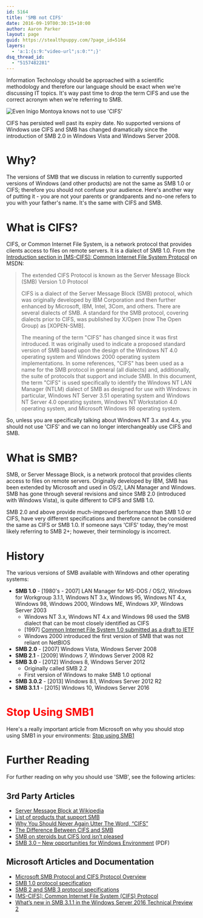 ```yaml
---
id: 5164
title: 'SMB not CIFS'
date: 2016-09-19T00:30:15+10:00
author: Aaron Parker
layout: page
guid: https://stealthpuppy.com/?page_id=5164
layers:
  - 'a:1:{s:9:"video-url";s:0:"";}'
dsq_thread_id:
  - "5157482281"
---
```

Information Technology should be approached with a scientific methodology and therefore our language should be exact when we're discussing IT topics. It's way past time to drop the term CIFS and use the correct acronym when we're referring to SMB.

![Even Inigo Montoya knows not to use 'CIFS'](https://stealthpuppy.com/wp-content/uploads/2016/09/CIFS-Word.png)

CIFS has persisted well past its expiry date. No supported versions of Windows use CIFS and SMB has changed dramatically since the introduction of SMB 2.0 in Windows Vista and Windows Server 2008.

# Why?

The versions of SMB that we discuss in relation to currently supported versions of Windows (and other products) are not the same as SMB 1.0 or CIFS; therefore you should not confuse your audience. Here's another way of putting it - you are not your parents or grandparents and no-one refers to you with your father's name. It's the same with CIFS and SMB.

# What is CIFS?

CIFS, or Common Internet File System, is a network protocol that provides clients access to files on remote servers. It is a dialect of SMB 1.0. From the [Introduction section in [MS-CIFS]: Common Internet File System Protocol](https://msdn.microsoft.com/en-us/library/ee441901.aspx) on MSDN:

> The extended CIFS Protocol is known as the Server Message Block (SMB) Version 1.0 Protocol
> 
> CIFS is a dialect of the Server Message Block (SMB) protocol, which was originally developed by IBM Corporation and then further enhanced by Microsoft, IBM, Intel, 3Com, and others. There are several dialects of SMB. A standard for the SMB protocol, covering dialects prior to CIFS, was published by X/Open (now The Open Group) as [XOPEN-SMB].
> 
> The meaning of the term "CIFS" has changed since it was first introduced. It was originally used to indicate a proposed standard version of SMB based upon the design of the Windows NT 4.0 operating system and Windows 2000 operating system implementations. In some references, "CIFS" has been used as a name for the SMB protocol in general (all dialects) and, additionally, the suite of protocols that support and include SMB. In this document, the term "CIFS" is used specifically to identify the Windows NT LAN Manager (NTLM) dialect of SMB as designed for use with Windows: in particular, Windows NT Server 3.51 operating system and Windows NT Server 4.0 operating system, Windows NT Workstation 4.0 operating system, and Microsoft Windows 98 operating system.

So, unless you are specifically talking about Windows NT 3.x and 4.x, you should not use 'CIFS' and we can no longer interchangeably use CIFS and SMB.

# What is SMB?

SMB, or Server Message Block, is a network protocol that provides clients access to files on remote servers. Originally developed by IBM, SMB has been extended by Microsoft and used in OS/2, LAN Manager and Windows. SMB has gone through several revisions and since SMB 2.0 (introduced with Windows Vista), is quite different to CIFS and SMB 1.0.

SMB 2.0 and above provide much-improved performance than SMB 1.0 or CIFS, have very different specifications and therefore cannot be considered the same as CIFS or SMB 1.0. If someone says 'CIFS' today, they're most likely referring to SMB 2+; however, their terminology is incorrect.

# History

The various versions of SMB available with Windows and other operating systems:

  * **SMB 1.0** - [1980's - 2007] LAN Manager for MS-DOS / OS/2, Windows for Workgroup 3.1.1, Windows NT 3.x, Windows 95, Windows NT 4.x, Windows 98, Windows 2000, Windows ME, Windows XP, Windows Server 2003 
      * Windows NT 3.x, Windows NT 4.x and Windows 98 used the SMB dialect that can be most closely identified as CIFS
      * [1997] [Common Internet File System 1.0 submitted as a draft to IETF](https://tools.ietf.org/html/draft-leach-cifs-v1-spec-01)
      * Windows 2000 introduced the first version of SMB that was not reliant on NetBIOS
  * **SMB 2.0** - [2007] Windows Vista, Windows Server 2008
  * **SMB 2.1** - [2009] Windows 7, Windows Server 2008 R2
  * **SMB 3.0** - [2012] Windows 8, Windows Server 2012 
      * Originally called SMB 2.2
      * First version of Windows to make SMB 1.0 optional
  * **SMB 3.0.2** - [2013] Windows 8.1, Windows Server 2012 R2
  * **SMB 3.1.1** - [2015] Windows 10, Windows Server 2016

# <span style="color: #ff0000;">Stop Using SMB1</span>

Here's a really important article from Microsoft on why you should stop using SMB1 in your environments: [Stop using SMB1](https://blogs.technet.microsoft.com/filecab/2016/09/16/stop-using-smb1/)

# Further Reading

For further reading on why you should use 'SMB', see the following articles:

## 3rd Party Articles

  * [Server Message Block at Wikipedia](http://en.wikipedia.org/wiki/Server_Message_Block)
  * [List of products that support SMB](http://en.wikipedia.org/wiki/List_of_products_that_support_SMB)
  * [Why You Should Never Again Utter The Word, “CIFS”](http://blog.fosketts.net/2012/02/16/cifs-smb/)
  * [The Difference Between CIFS and SMB](http://blog.varonis.com/the-difference-between-cifs-and-smb/)
  * [SMB on steroids but CIFS lord isn’t pleased](http://storagegaga.com/smb-on-steroids-but-cifs-lord-isnt-pleased/)
  * [SMB 3.0 – New opportunities for Windows Environment](http://snia.org/sites/default/files/SNIA_SMB3_final.pdf) (PDF)

## Microsoft Articles and Documentation

  * [Microsoft SMB Protocol and CIFS Protocol Overview](https://msdn.microsoft.com/en-us/library/windows/desktop/aa365233(v=vs.85).aspx)
  * [SMB 1.0 protocol specification](https://msdn.microsoft.com/en-us/library/cc246232.aspx)
  * [SMB 2 and SMB 3 protocol specifications](https://msdn.microsoft.com/en-us/library/cc246483.aspx)
  * [[MS-CIFS]: Common Internet File System (CIFS) Protocol](https://msdn.microsoft.com/en-us/library/ee442092.aspx)
  * [What’s new in SMB 3.1.1 in the Windows Server 2016 Technical Preview 2](https://blogs.technet.microsoft.com/josebda/2015/05/05/whats-new-in-smb-3-1-1-in-the-windows-server-2016-technical-preview-2/)
